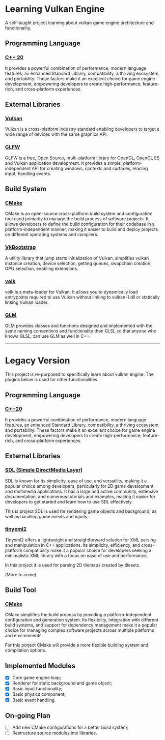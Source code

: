 <!-- Headings -->
# Learning Vulkan Engine

A self-taught project learning about vulkan game engine architecture and functionality.

## Programming Language

### [C++ 20](https://en.cppreference.com/)

It provides a powerful combination of performance, modern language features, an enhanced Standard Library, compatibility, a thriving ecosystem, and portability. These factors make it an excellent choice for game engine development, empowering developers to create high-performance, feature-rich, and cross-platform experiences.

## External Libraries

### [Vulkan](https://www.vulkan.org/)

Vulkan is a cross-platform industry standard enabling developers to target a wide range of devices with the same graphics API.

### [GLFW](https://www.glfw.org/)

GLFW is a free, Open Source, multi-platform library for OpenGL, OpenGL ES and Vulkan application development. It provides a simple, platform-independent API for creating windows, contexts and surfaces, reading input, handling events.

## Build System

### [CMake](https://cmake.org/)

CMake is an open-source cross-platform build system and configuration tool used primarily to manage the build process of software projects. It allows developers to define the build configuration for their codebase in a platform-independent manner, making it easier to build and deploy projects on different operating systems and compilers.

### [VkBootstrap](https://github.com/charles-lunarg/vk-bootstrap)

A utility library that jump starts initialization of Vulkan, simplifies vulkan instance creation, device selection, getting queues, swapchain creation, GPU selection, enabling extensions.

### [volk](https://github.com/zeux/volk)

volk is a meta-loader for Vulkan. It allows you to dynamically load entrypoints required to use Vulkan without linking to vulkan-1.dll or statically linking Vulkan loader.

### [GLM](https://github.com/g-truc/glm)

GLM provides classes and functions designed and implemented with the same naming conventions and functionality than GLSL so that anyone who knows GLSL, can use GLM as well in C++.

---

# Legacy Version

This project is re-purposed to specifically learn about vulkan engine. The plugins below is used for other functionalities.

## Programming Language

### [C++20](https://en.cppreference.com/)

It provides a powerful combination of performance, modern language features, an enhanced Standard Library, compatibility, a thriving ecosystem, and portability. These factors make it an excellent choice for game engine development, empowering developers to create high-performance, feature-rich, and cross-platform experiences.

## External Libraries

### [SDL (Simple DirectMedia Layer)](https://github.com/libsdl-org/SDL)

SDL is known for its simplicity, ease of use, and versatility, making it a popular choice among developers, particularly for 2D game development and multimedia applications. It has a large and active community, extensive documentation, and numerous tutorials and examples, making it easier for developers to get started and learn how to use SDL effectively.

This is project SDL is used for rendering game objects and background, as well as handling game events and inputs.

### [tinyxml2](https://github.com/leethomason/tinyxml2)

Tinyxml2 offers a lightweight and straightforward solution for XML parsing and manipulation in C++ applications. Its simplicity, efficiency, and cross-platform compatibility make it a popular choice for developers seeking a minimalistic XML library with a focus on ease of use and performance.

In this project it is used for parsing 2D tilemaps created by tilesets.

(More to come)

## Build Tool

### [CMake](https://cmake.org/download/)

CMake simplifies the build process by providing a platform-independent configuration and generation system. Its flexibility, integration with different build systems, and support for dependency management make it a popular choice for managing complex software projects across multiple platforms and environments.

For this porject CMake will provide a more flexible building system and compilation options.

## Implemented Modules

* [x] Core game engine loop;
* [x] Renderer for static background and game object;
* [x] Basic input functionality;
* [x] Basic physics component;
* [x] Basic event handling.

## On-going Plan

* [ ] Add new CMake configurations for a better build system;
* [ ] Restructure source modules into libraries.
